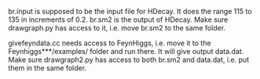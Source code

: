 br.input is supposed to be the input file for HDecay. It does the range 115 to 135 in increments of 0.2.
br.sm2 is the output of HDecay.
Make sure drawgraph.py has access to it, i.e. move br.sm2 to the same folder.

givefeyndata.cc needs access to FeynHiggs, i.e. move it to the Feynhiggs***/examples/ folder and run there. It will give output data.dat.
Make sure drawgraph2.py has access to both br.sm2 and data.dat, i.e. put them in the same folder.